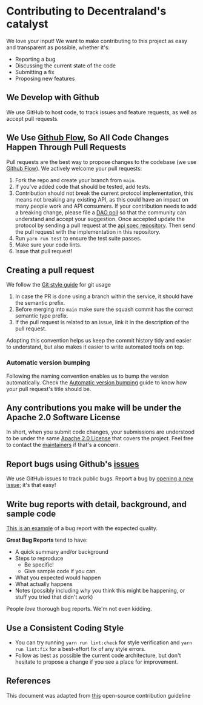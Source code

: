 # Contributing to Decentraland's catalyst

We love your input! We want to make contributing to this project as easy and transparent as possible, whether it's:

- Reporting a bug
- Discussing the current state of the code
- Submitting a fix
- Proposing new features

## We Develop with Github

We use GitHub to host code, to track issues and feature requests, as well as accept pull requests.

## We Use [Github Flow](https://docs.github.com/en/get-started/quickstart/github-flow), So All Code Changes Happen Through Pull Requests

Pull requests are the best way to propose changes to the codebase (we use [Github Flow](https://docs.github.com/en/get-started/quickstart/github-flow)). We actively welcome your pull requests:

1. Fork the repo and create your branch from `main`.
1. If you've added code that should be tested, add tests.
1. Contribution should not break the current protocol implementation, this means not breaking any existing API, as this could have an impact on many people work and API consumers. If your contribution needs to add a breaking change, please file a [DAO poll](https://governance.decentraland.org/) so that the community can understand and accept your suggestion. Once accepted update the protocol by sending a pull request at the [api spec repository](https://github.com/decentraland/catalyst-api-specs). Then send the pull request with the implementation in this repository.
1. Run `yarn run test` to ensure the test suite passes.
1. Make sure your code lints.
1. Issue that pull request!

## Creating a pull request

We follow the [Git style guide](https://github.com/decentraland/adr/blob/main/docs/ADR-6-git-style-guide.md) for git usage

1. In case the PR is done using a branch within the service, it should have the semantic prefix.
2. Before merging into `main` make sure the squash commit has the correct semantic type prefix.
3. If the pull request is related to an issue, link it in the description of the pull request.

Adopting this convention helps us keep the commit history tidy and easier to understand, but also makes it easier to write automated tools on top.

### Automatic version bumping

Following the naming convention enables us to bump the version automatically. Check the [Automatic version bumping](AUTOMATIC_VERSION_BUMPING.md) guide to know how your pull request's title should be.


## Any contributions you make will be under the Apache 2.0 Software License

In short, when you submit code changes, your submissions are understood to be under the same [Apache 2.0 License](https://choosealicense.com/licenses/apache-2.0/) that covers the project. Feel free to contact the [maintainers](https://github.com/decentraland/catalyst/blob/main/docs/codeowners) if that's a concern.

## Report bugs using Github's [issues](https://github.com/decentraland/catalyst/issues)

We use GitHub issues to track public bugs. Report a bug by [opening a new issue](https://github.com/decentraland/catalyst/issues/new); it's that easy!

## Write bug reports with detail, background, and sample code

[This is an example](http://stackoverflow.com/q/12488905/180626) of a bug report with the expected quality.

**Great Bug Reports** tend to have:

- A quick summary and/or background
- Steps to reproduce
  - Be specific!
  - Give sample code if you can.
- What you expected would happen
- What actually happens
- Notes (possibly including why you think this might be happening, or stuff you tried that didn't work)

People _love_ thorough bug reports. We'm not even kidding.

## Use a Consistent Coding Style

- You can try running `yarn run lint:check` for style verification and `yarn run lint:fix` for a best-effort fix of any style errors.
- Follow as best as possible the current code architecture, but don't hesitate to propose a change if you see a place for improvement.


## References

This document was adapted from [this](https://gist.github.com/briandk/3d2e8b3ec8daf5a27a62) open-source contribution guideline
